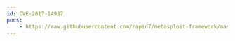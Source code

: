 ```yaml
---
id: CVE-2017-14937
pocs:
    - https://raw.githubusercontent.com/rapid7/metasploit-framework/master/modules/post/hardware/automotive/pdt.rb
---
```

